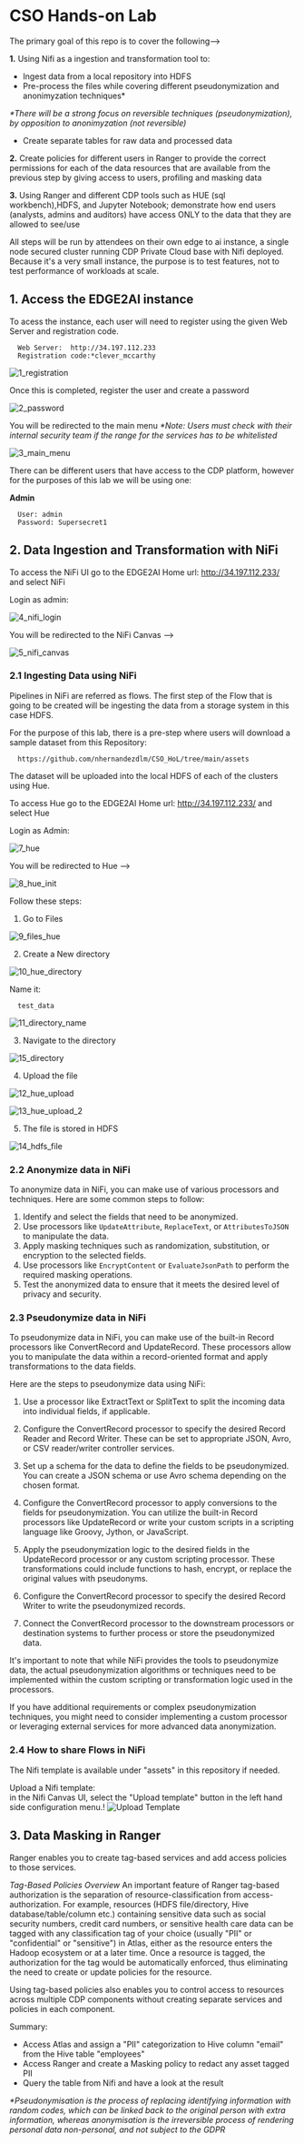 # CSO Hands-on Lab

The primary goal of this repo is to cover the following-->

**1.** Using Nifi as a ingestion and transformation tool to:
  - Ingest data from a local repository into HDFS
  - Pre-process the files while covering different pseudonymization and anonimyzation techniques* 
    
  _*There will be a strong focus on reversible techniques (pseudonymization), by opposition to anonimyzation (not reversible)_

  - Create separate tables for raw data and processed data

**2.** Create policies for different users in Ranger to provide the correct permissions for each of the data resources that are available from the previous step by giving access to users, profiling and masking data

**3.** Using Ranger and different CDP tools such as HUE (sql workbench),HDFS, and Jupyter Notebook; demonstrate how end users (analysts, admins and auditors) have access ONLY to the data that they are allowed to see/use

All steps will be run by attendees on their own edge to ai instance, a single node secured cluster running CDP
Private Cloud base with Nifi deployed. Because it's a very small instance, the purpose is to test features,
not to test performance of workloads at scale.

## 1. Access the EDGE2AI instance
To acess the instance, each user will need to register using the given Web Server and registration code. 
```
  Web Server:  http://34.197.112.233 
  Registration code:*clever_mccarthy
```

![1_registration](images/1_registration.png)

Once this is completed, register the user and create a password

![2_password](images/2_password.png)

You will be redirected to the main menu
_*Note: Users must check with their internal security team if the range for the services has to be whitelisted_

![3_main_menu](images/3_main_menu.png)

There can be different users that have access to the CDP platform, however for the purposes of this lab we will be using one:

**Admin**

```
  User: admin
  Password: Supersecret1
```


## 2. Data Ingestion and Transformation with NiFi
To access the NiFi UI go to the EDGE2AI Home url: http://34.197.112.233/  and select NiFi

Login as admin:

![4_nifi_login](images/4_nifi_login.png)


You will be redirected to the NiFi Canvas -->

![5_nifi_canvas](images/5_nifi_canvas.png)


### 2.1 Ingesting Data using NiFi

Pipelines in NiFi are referred as flows. 
The first step of the Flow that is going to be created will be ingesting the data from a storage system in this case HDFS.

For the purpose of this lab, there is a pre-step where users will download a sample dataset from this Repository:

```
  https://github.com/nhernandezdlm/CSO_HoL/tree/main/assets
```
The dataset will be uploaded into the local HDFS of each of the clusters using Hue.

To access Hue go to the EDGE2AI Home url: http://34.197.112.233/  and select Hue

Login as Admin:

![7_hue](images/7_hue.png)

You will be redirected to Hue -->

![8_hue_init](images/8_hue_init.png)

Follow these steps:

1. Go to Files

![9_files_hue](images/9_files_hue.png)

2. Create a New directory

![10_hue_directory](images/10_hue_directory.png)

Name it:

```
  test_data
```

![11_directory_name](images/11_directory_name.png)

3. Navigate to the directory

![15_directory](images/15_directory.png)

4. Upload the file

![12_hue_upload](images/12_hue_upload.png)

![13_hue_upload_2](images/13_hue_upload_2.png)

5. The file is stored in HDFS

![14_hdfs_file](images/14_hdfs_file.png)


### 2.2 Anonymize data in NiFi

To anonymize data in NiFi, you can make use of various processors and techniques. Here are some common steps to follow:

1. Identify and select the fields that need to be anonymized.
2. Use processors like `UpdateAttribute`, `ReplaceText`, or `AttributesToJSON` to manipulate the data.
3. Apply masking techniques such as randomization, substitution, or encryption to the selected fields.
4. Use processors like `EncryptContent` or `EvaluateJsonPath` to perform the required masking operations.
5. Test the anonymized data to ensure that it meets the desired level of privacy and security.


### 2.3 Pseudonymize data in NiFi

To pseudonymize data in NiFi, you can make use of the built-in Record processors like ConvertRecord and UpdateRecord. These processors allow you 
to manipulate the data within a record-oriented format and apply transformations to the data fields.

Here are the steps to pseudonymize data using NiFi:

1. Use a processor like ExtractText or SplitText to split the incoming data into individual fields, if applicable.

2. Configure the ConvertRecord processor to specify the desired Record Reader and Record Writer. These can be set to appropriate JSON, Avro, or CSV reader/writer controller services.

3. Set up a schema for the data to define the fields to be pseudonymized. You can create a JSON schema or use Avro schema depending on the chosen format.

4. Configure the ConvertRecord processor to apply conversions to the fields for pseudonymization. You can utilize the built-in Record processors like UpdateRecord or write your custom scripts in a scripting language like Groovy, Jython, or JavaScript.

5. Apply the pseudonymization logic to the desired fields in the UpdateRecord processor or any custom scripting processor. These transformations could include functions to hash, encrypt, or replace the original values with pseudonyms.

6. Configure the ConvertRecord processor to specify the desired Record Writer to write the pseudonymized records.

7. Connect the ConvertRecord processor to the downstream processors or destination systems to further process or store the pseudonymized data.

It's important to note that while NiFi provides the tools to pseudonymize data, 
the actual pseudonymization algorithms or techniques need to be implemented within the custom scripting or transformation logic used in the processors.

If you have additional requirements or complex pseudonymization techniques, 
you might need to consider implementing a custom processor or leveraging external services for more advanced data anonymization.

### 2.4 How to share Flows in NiFi

The Nifi template is available under "assets" in this repository if needed.  

Upload a Nifi template:  
in the Nifi Canvas UI, select the "Upload template" button in the left hand side configuration menu.!
![Upload Template](./images/NiFi_uploadTemplate.png)  



## 3. Data Masking in Ranger

Ranger enables you to create tag-based services and add access policies to those services.

*Tag-Based Policies Overview*
An important feature of Ranger tag-based authorization is the separation of resource-classification from access-authorization. 
For example, resources (HDFS file/directory, Hive database/table/column etc.) containing sensitive data such as social security numbers,
credit card numbers, or sensitive health care data can be tagged with any classification tag of your choice (usually "PII" or "confidential" or "sensitive") in Atlas, either as the resource enters the Hadoop ecosystem or at a later time. 
Once a resource is tagged, the authorization for the tag would be automatically enforced,
thus eliminating the need to create or update policies for the resource.

Using tag-based policies also enables you to control access to resources across multiple CDP components without creating separate services and policies in each component.


Summary:
- Access Atlas and assign a "PII" categorization to Hive column "email" from the Hive table "employees"
- Access Ranger and create a Masking policy to redact any asset tagged PII
- Query the table from Nifi and have a look at the result




_*Pseudonymisation is the process of replacing identifying information with random codes, 
which can be linked back to the original person with extra information, 
whereas anonymisation is the irreversible process of rendering personal data non-personal, 
and not subject to the GDPR_
